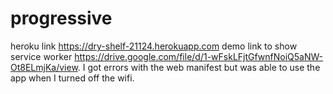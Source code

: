 # progressive
 heroku link https://dry-shelf-21124.herokuapp.com
demo link to show service worker https://drive.google.com/file/d/1-wFskLFjtGfwnfNoiQ5aNW-Ot8ELmjKa/view. I got errors with the web manifest but was able to use the app when I turned off the wifi. 
